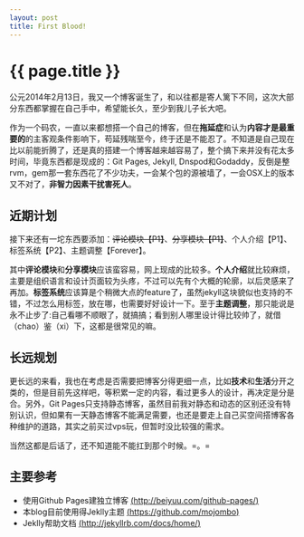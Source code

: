 ```yaml
---
layout: post
title: First Blood!
---
```


# {{ page.title }} #


公元2014年2月13日，我又一个博客诞生了，和以往都是寄人篱下不同，这次大部分东西都掌握在自己手中，希望能长久，至少到我儿子长大吧。

作为一个码农，一直以来都想搭一个自己的博客，但在**拖延症**和认为**内容才是最重要的**的主客观条件影响下，苟延残喘至今，终于还是不能忍了。不知道是自己现在比以前能折腾了，还是真的搭建一个博客越来越容易了，整个搞下来并没有花太多时间，毕竟东西都是现成的：Git Pages, Jekyll, Dnspod和Godaddy，反倒是整rvm，gem那一套东西花了不少功夫，一会某个包的源被墙了，一会OSX上的版本又不对了，**非智力因素干扰害死人**。

近期计划
--------

接下来还有一坨东西要添加：<del>评论模块【P1】</del>、<del>分享模块【P1】</del>、个人介绍【P1】、标签系统【P2】、主题调整【Forever】。

其中**评论模块**和**分享模块**应该蛮容易，网上现成的比较多。**个人介绍**就比较麻烦，主要是组织语言和设计页面较为头疼，不过可以先有个大概的轮廓，以后灵感来了再加。**标签系统**应该算是个稍微大点的feature了，虽然jekyll这块貌似也支持的不错，不过怎么用标签，放在哪，也需要好好设计一下。至于**主题调整**，那只能说是永不止步了:自己看哪不顺眼了，就搞搞；看到别人哪里设计得比较帅了，就借（chao）鉴（xi）下，这都是很常见的嘛。

长远规划
--------
更长远的来看，我也在考虑是否需要把博客分得更细一点，比如**技术**和**生活**分开之类的，但是目前先这样吧，等积累一定的内容，看过更多人的设计，再决定是分是合。另外，Git Pages只支持静态博客，虽然目前我对静态和动态的区别还没有特别认识，但如果有一天静态博客不能满足需要，也还是要走上自己买空间搭博客各种维护的道路，其实之前买过vps玩，但暂时没比较强的需求。

当然这都是后话了，还不知道能不能扛到那个时候。=。=



主要参考
---------

<p>

*   使用Github Pages建独立博客 [(http://beiyuu.com/github-pages/)](http://beiyuu.com/github-pages/)
*   本blog目前使用得Jeklly主题 [(https://github.com/mojombo)](https://github.com/mojombo)
*   Jeklly帮助文档 [(http://jekyllrb.com/docs/home/)](http://jekyllrb.com/docs/home/)
